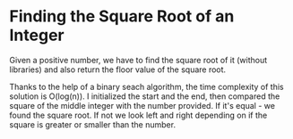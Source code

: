 # Finding the Square Root of an Integer

Given a positive number, we have to find the square root of it (without libraries) and also return the floor value of the square root.


Thanks to the help of a binary seach algorithm, the time complexity of this solution is O(log(n)). I initialized the start and the end, then compared the square of the middle integer with the number provided.
If it's equal - we found the square root. If not we look left and right depending on if the square is greater or smaller than the number.